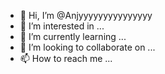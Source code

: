 - 👋 Hi, I’m @Anjyyyyyyyyyyyyyyy
- 👀 I’m interested in ...
- 🌱 I’m currently learning ...
- 💞️ I’m looking to collaborate on ...
- 📫 How to reach me ...

<!---
Anjyyyyyyyyyyyyyyy/Anjyyyyyyyyyyyyyyy is a ✨ special ✨ repository because its `README.md` (this file) appears on your GitHub profile.
You can click the Preview link to take a look at your changes.
--->

